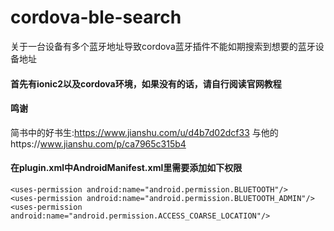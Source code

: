 # cordova-ble-search
关于一台设备有多个蓝牙地址导致cordova蓝牙插件不能如期搜索到想要的蓝牙设备地址
#### 首先有ionic2以及cordova环境，如果没有的话，请自行阅读官网教程
#### 鸣谢
简书中的好书生:https://www.jianshu.com/u/d4b7d02dcf33
与他的https://www.jianshu.com/p/ca7965c315b4

#### 在plugin.xml中AndroidManifest.xml里需要添加如下权限
```
<uses-permission android:name="android.permission.BLUETOOTH"/>
<uses-permission android:name="android.permission.BLUETOOTH_ADMIN"/>
<uses-permission android:name="android.permission.ACCESS_COARSE_LOCATION"/>
```
